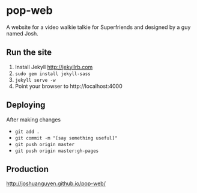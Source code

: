 pop-web
=======
A website for a video walkie talkie for Superfriends and designed by a guy named Josh.

Run the site
------------
   1. Install Jekyll http://jekyllrb.com
   3. `sudo gem install jekyll-sass`
   4. `jekyll serve -w`
   5. Point your browser to http://localhost:4000

Deploying
---------
After making changes
   * `git add .`
   * `git commit -m "[say something useful]"`
   * `git push origin master`
   * `git push origin master:gh-pages`

Production
----------
http://joshuanguyen.github.io/pop-web/
